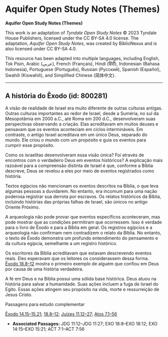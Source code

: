 # Aquifer Open Study Notes (Themes)

**Aquifer Open Study Notes (Themes)**

This work is an adaptation of *Tyndale Open Study Notes* © 2023 Tyndale House Publishers, licensed under the CC BY\-SA 4\.0 license. The adaptation, *Aquifer Open Study Notes*, was created by BiblioNexus and is also licensed under CC BY\-SA 4\.0\.

This resource has been adapted into multiple languages, including English, Tok Pisin, Arabic (عربي), French (Français), Hindi (हिंदी), Indonesian (Bahasa Indonesia), Portuguese (Português), Russian (Русский), Spanish (Español), Swahili (Kiswahili), and Simplified Chinese (简体中文).



--------------------------------

## A história do Êxodo (id: 800281)

A visão de realidade de Israel era muito diferente de outras culturas antigas. Outras culturas importantes ao redor de Israel, desde a Suméria, no sul da Mesopotâmia em 2000 a.C., até Roma em 200 d.C., desenvolveram suas perspectivas observando a criação. Elas acreditavam em muitos deuses e pensavam que os eventos aconteciam em ciclos intermináveis. Em contraste, o antigo Israel acreditava em um único Deus, separado do mundo. Ele criou o mundo com um propósito e guia os eventos para cumprir esse propósito.

Como os israelitas desenvolveram essa visão única? Foi através de encontros com o verdadeiro Deus em eventos históricos? A explicação mais razoável para a compreensão distinta de Israel é que, conforme a Bíblia descreve, Deus se revelou a eles por meio de eventos registrados como história.

Textos egípcios não mencionam os eventos descritos na Bíblia, o que leva algumas pessoas a duvidarem. No entanto, era incomum para uma nação poderosa registrar sua derrota por escravos. Os relatos históricos da Bíblia, incluindo histórias das próprias falhas de Israel, são únicos no antigo Oriente Próximo.

A arqueologia não pode provar que eventos específicos aconteceram, mas pode mostrar que as condições permitiram que ocorressem. Isso é verdade para o livro de Êxodo e para a Bíblia em geral. Os registros egípcios e a arqueologia não confirmam nem contradizem o relato da Bíblia. No entanto, o texto de Êxodo demonstra um profundo entendimento do pensamento e da cultura egípcia, semelhante a um registro histórico.

Os escritores da Bíblia acreditavam que estavam descrevendo eventos reais. Eles esperavam que os leitores os considerassem dessa forma. [Êxodo 18\.8–12](https://ref.ly/Exod18:8-Exod18:12) mostra o primeiro exemplo de alguém que confiou em Deus por causa de uma história verdadeira.

A fé em Deus e na Bíblia possui uma sólida base histórica. Deus atuou na história para salvar a humanidade. Suas ações incluem a fuga de Israel do Egito. Essas ações atingem seu propósito na vida, morte e ressurreição de Jesus Cristo.

Passagens para estudo complementar

[Êxodo 14\.15–15\.21](https://ref.ly/Exod14:15-Exod15:21); [18\.8–12](https://ref.ly/Exod18:8-Exod18:12); [Juízes 11\.12–27](https://ref.ly/Judg11:12-Judg11:27); [Atos 7\.1–56](https://ref.ly/Acts7:1-Acts7:56)

* **Associated Passages:** JDG 11:12–JDG 11:27; EXO 18:8–EXO 18:12; EXO 14:15–EXO 15:21; ACT 7:1–ACT 7:56

